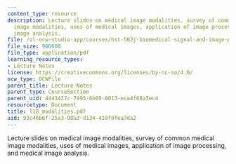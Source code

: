 ```yaml
---
content_type: resource
description: Lecture slides on medical image modalities, survey of common medical
  image modalities, uses of medical images, application of image processing, and medical
  image analysis.
file: /ol-ocw-studio-app/courses/hst-582j-biomedical-signal-and-image-processing-spring-2007/93c46b6f25a300a3d134410f0fea7da2_l18_modalities.pdf
file_size: 966608
file_type: application/pdf
learning_resource_types:
- Lecture Notes
license: https://creativecommons.org/licenses/by-nc-sa/4.0/
ocw_type: OCWFile
parent_title: Lecture Notes
parent_type: CourseSection
parent_uid: 4441427c-7995-6b09-6013-eca4f68a3ec4
resourcetype: Document
title: l18_modalities.pdf
uid: 93c46b6f-25a3-00a3-d134-410f0fea7da2
---
```

Lecture slides on medical image modalities, survey of common medical image modalities, uses of medical images, application of image processing, and medical image analysis.